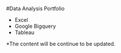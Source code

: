#Data Analysis Portfolio
- Excel
- Google Bigquery
- Tableau

*The content will be continue to be updated.
